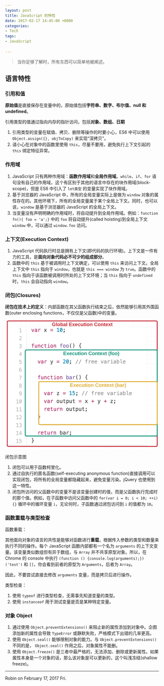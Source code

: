 ```yaml
---
layout: post
title: JavaScript 的特性
date: 2017-02-17 14:45:00 +0800
categories:
- Tech
tags:
- JavaScript

---
```


> 当你足够了解时，所有东西可以简单地被阐述。

## 语言特性

### 引用和值

**原始值**是直接保存在变量中的，原始值包括**字符串、数字、布尔值、null 和 undefined**。

引用类型的值通过指向内存的指针访问，包括**对象、数组、日期**

1. 引用类型的变量在赋值、拷贝、删除等操作的时要小心，ES6 中可以使用 `Object.assign({}, objToCopy)` 来实现“深拷贝”。
2. 请小心在对象中的函数里使用 `this`，尽量不要用，避免执行上下文引起的 `this` 绑定特征异常。

### 作用域

1. JavaScript 只有两种作用域：**函数作用域**和**全局作用域**。`while`、`if`、`for` 语句没有自己的作用域，这个有区别于其他的语言中存在的块作用域(block-scope)，但是 ES6 中引入了 `let类型` 的变量实现了块作用域。
2. 基于浏览器的 JavaScript 中，所有的全局变量实际上是做为 `window` 对象的属性存在的。其他环境下，所有的全局变量属于某个全局上下文。同时，也可以说，`window` 是基于浏览器的 JavaScript 的全局上下文。
3. 当变量没有声明明确的作用域时，将自动提升到全局作用域。例如：`function fn(){ foo = 'a';}` 中的 `foo` 将自动提升(called hoisting)到全局上下文 `window` 中，可以通过 `window.foo` 访问。


### 上下文(Execution Context)

1. JavaScript 代码执行时总是拥有上下文(即代码的执行环境)。上下文是一件有力的工具，是**面向对象代码必不可少的组成部分**。
2. 函数中的 `this` 基于被调用时上下文确定，可以使用 `this` 来访问上下文。全局上下文中 `this` 指向于 `window`，也就是 `this === window` 为 `true`。函数中的 `this` 指向于该函数被调用时所处的上下文环境；当 `this` 指向于 `undefined` 时，`this` 会自动指向 `window`。


### 闭包(Closures)

**闭包在技术上的定义**：内部函数在其父函数执行结束之后，依然能够引用其外围函数(outer enclosing functions，不仅仅是父函数)中的变量。

![javascript-closure](/uploads/tech/javascript/javascript-closure.png)

闭包示意图

1. 闭包可以用于函数柯里化。
2. 通过自执行的匿名函数(self-executing anonymous function)直接调用可以实现闭包，将所有的全局变量都隐藏起来，避免变量污染。jQuery 也使用到这一特性。
3. 闭包所访问的父函数中的变量不是该变量创建时的值，而是父函数执行完成时的那个值。例如，在子函数中访问父函数中的 `for(var i = 0; i < 10; ++i){}` 循环中的循环变量 `i`，无论何时，子函数通过闭包访问到 `i` 的值都为 `10`。


### 函数重载与类型检查

函数重载：

其他面向对象的语言的共性是能够对函数进行**重载**，根据传入参数的类型和数量来执行不同的操作。每个 JavaScript 函数内部都有一个名为 `arguments` 的上下文变量。该变量类似数组但有异于数组，与 `Array` 并不共享原型对象。所以，在 Chrome 的 console 中执行 `(function () {console.log(arguments);})('test')` 和 `[]`，你会看到前者的原型为 `Arguments`，后者为 `Array`。

因此，不要尝试直接去修改 `arguments` 变量，而是拷贝后进行操作。

类型检查：

1. 使用 `typeof` 进行类型检查，无需事先知道变量的类型。
2. 使用 `instanceof` 用于测试变量是否是某种特定变量。


### 对象 Object

1. 通过使用 `Object.preventExtensions()` 来阻止新的属性添加到对象中。企图添加新的属性会导致 `TypeError` 或静默失败，严格模式下出错的几率更高。
2. 使用 `Object.seal()` 能够限制对象的能力。与 `Object.preventExtensions()` 不同的是， `Object.seal()` 作用之后，对象属性不能删。
3. 使用 `Object.freeze()` 是三者中最严格的，无法添加、删除或更新属性。如果属性本身是一个对象的话，那么该对象是可以更新的，这个叫浅冻结(shallow freeze)。

----

Robin on February 17, 2017 Fri.

